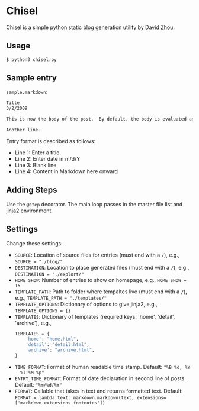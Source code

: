 # Chisel

Chisel is a simple python static blog generation utility by [David Zhou][dz].

## Usage

```bash
$ python3 chisel.py
```

## Sample entry

`sample.markdown`:

```markdown
Title
3/2/2009

This is now the body of the post.  By default, the body is evaluated and parsed with markdown.

Another line.
```

Entry format is described as follows:

- Line 1: Enter a title
- Line 2: Enter date in m/d/Y
- Line 3: Blank line
- Line 4: Content in Markdown here onward

## Adding Steps

Use the `@step` decorator. The main loop passes in the master file list and [jinja2][j2] environment.

## Settings

Change these settings:

- `SOURCE`: Location of source files for entries (must end with a `/`), e.g., `SOURCE = "./blog/"`
- `DESTINATION`: Location to place generated files (must end with a `/`), e.g., `DESTINATION = "./explort/"`
- `HOME_SHOW`: Number of entries to show on homepage, e.g., `HOME_SHOW = 15`
- `TEMPLATE_PATH`: Path to folder where tempaltes live (must end with a `/`), e.g., `TEMPLATE_PATH = "./templates/"`
- `TEMPLATE_OPTIONS`: Dictionary of options to give jinja2, e.g., `TEMPLATE_OPTIONS = {}`
- `TEMPLATES`: Dictionary of templates (required keys: 'home', 'detail', 'archive'), e.g.,
    ```python
    TEMPLATES = {
        'home': "home.html",
        'detail': "detail.html",
        'archive': "archive.html",
    }
    ```
- `TIME_FORMAT`: Format of human readable time stamp. Default: `"%B %d, %Y - %I:%M %p"`
- `ENTRY_TIME_FORMAT`: Format of date declaration in second line of posts. Default: `"%m/%d/%Y"`
- `FORMAT`: Callable that takes in text and returns formatted text. Default: `FORMAT = lambda text: markdown.markdown(text, extensions=['markdown.extensions.footnotes'])` 

[dz]: https://github.com/dz/chisel
[j2]: https://jinja.palletsprojects.com/en/
